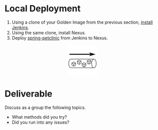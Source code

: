 # Local Deployment

 1. Using a clone of your Golden Image from the previous section, [install Jenkins](https://wiki.jenkins.io/display/JENKINS/Installing+Jenkins+on+Red+Hat+distributions).
 2. Using the same clone, install Nexus.
 3. Deploy [spring-petclinic](https://github.com/spring-projects/spring-petclinic) from Jenkins to Nexus.

<center>

  ![](img2/deploy.png)

</center>

# Deliverable

Discuss as a group the following topics.
 - What methods did you try?
 - Did you run into any issues?
